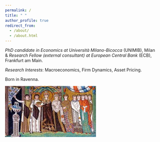 ```yaml
---
permalink: /
title: " "
author_profile: true
redirect_from: 
  - /about/
  - /about.html
---
```


*PhD candidate in Economics at Università Milano-Bicocca* (UNIMIB), Milan &
*Research Fellow (external consultant) at European Central Bank* (ECB), Frankfurt am Main. 

*Research Interests*: Macroeconomics, Firm Dynamics, Asset Pricing.

Born in Ravenna.

![Profile Picture](images/mosaic.jfif)
